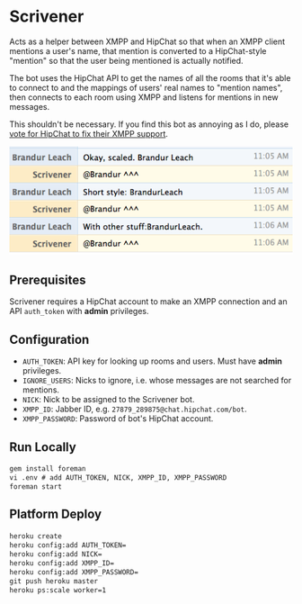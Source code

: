 # Scrivener

Acts as a helper between XMPP and HipChat so that when an XMPP client mentions a user's name, that mention is converted to a HipChat-style "mention" so that the user being mentioned is actually notified.

The bot uses the HipChat API to get the names of all the rooms that it's able to connect to and the mappings of users' real names to "mention names", then connects to each room using XMPP and listens for mentions in new messages.

This shouldn't be necessary. If you find this bot as annoying as I do, please [vote for HipChat to fix their XMPP support](http://help.hipchat.com/forums/138883-suggestions/suggestions/2979786-xmpp-group-chat-nicknames).

![Example screenshot](example.png)

## Prerequisites

Scrivener requires a HipChat account to make an XMPP connection and an API `auth_token` with **admin** privileges.

## Configuration

* `AUTH_TOKEN`: API key for looking up rooms and users. Must have **admin** privileges.
* `IGNORE_USERS`: Nicks to ignore, i.e. whose messages are not searched for mentions.
* `NICK`: Nick to be assigned to the Scrivener bot.
* `XMPP_ID`: Jabber ID, e.g. `27879_289875@chat.hipchat.com/bot`.
* `XMPP_PASSWORD`: Password of bot's HipChat account.

## Run Locally

```
gem install foreman
vi .env # add AUTH_TOKEN, NICK, XMPP_ID, XMPP_PASSWORD
foreman start
```

## Platform Deploy

```
heroku create
heroku config:add AUTH_TOKEN=
heroku config:add NICK=
heroku config:add XMPP_ID=
heroku config:add XMPP_PASSWORD=
git push heroku master
heroku ps:scale worker=1
```

